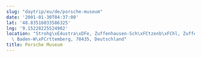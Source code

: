 ```yaml
---
slug: "daytrip/eu/de/porsche-museum"
date: '2001-01-30T04:37:00'
lat: '48.83516033586325'
lng: '9.15228225524902'
location: "Strohg\xE4ustra\xDFe, Zuffenhausen-Sch\xFCtzenb\xFChl, Zuffenhausen, Stuttgart,\
  \ Baden-W\xFCrttemberg, 70435, Deutschland"
title: Porsche Museum
---
```



